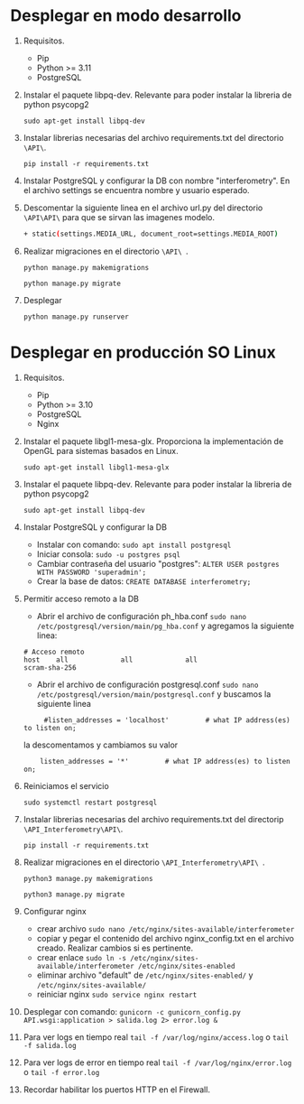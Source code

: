 # Desplegar en modo desarrollo
1. Requisitos.
    - Pip
    - Python >= 3.11
    - PostgreSQL

2. Instalar el paquete libpq-dev. Relevante para poder instalar la libreria de python psycopg2

    `sudo apt-get install libpq-dev`

3. Instalar librerias necesarias del archivo requirements.txt del directorio `\API\`.

    `pip install -r requirements.txt`
    
4. Instalar PostgreSQL y configurar la DB con nombre "interferometry". En el archivo settings se encuentra nombre y usuario esperado.


5. Descomentar la siguiente linea en el archivo url.py del directorio `\API\API\` para que se sirvan las imagenes modelo.

    ```bash
   + static(settings.MEDIA_URL, document_root=settings.MEDIA_ROOT)
   ```
   
6. Realizar migraciones en el directorio `\API\ `.

   `python manage.py makemigrations`
   
   `python manage.py migrate`

7. Desplegar

    `python manage.py runserver`

# Desplegar en producción SO Linux

1. Requisitos.
    - Pip
    - Python >= 3.10
    - PostgreSQL
    - Nginx

2. Instalar el paquete libgl1-mesa-glx. Proporciona la implementación de OpenGL para sistemas basados en Linux.

    `sudo apt-get install libgl1-mesa-glx`

3. Instalar el paquete libpq-dev. Relevante para poder instalar la libreria de python psycopg2

    `sudo apt-get install libpq-dev`

4. Instalar PostgreSQL y configurar la DB

    - Instalar con comando: `sudo apt install postgresql`
    - Iniciar consola: `sudo -u postgres psql`
    - Cambiar contraseña del usuario "postgres": `ALTER USER postgres WITH PASSWORD 'superadmin';`
    - Crear la base de datos: `CREATE DATABASE interferometry;`

5. Permitir acceso remoto a la DB

    - Abrir el archivo de configuración ph_hba.conf `sudo nano /etc/postgresql/version/main/pg_hba.conf` y agregamos la siguiente linea:
    ```
   # Acceso remoto
    host    all             all             all                     scram-sha-256
   ```
   - Abrir el archivo de configuración postgresql.conf `sudo nano /etc/postgresql/version/main/postgresql.conf` y buscamos la siguiente linea
   ```
        #listen_addresses = 'localhost'         # what IP address(es) to listen on;
   ```
    la descomentamos y cambiamos su valor
    ```
        listen_addresses = '*'         # what IP address(es) to listen on;
    ```
6. Reiniciamos el servicio

    `sudo systemctl restart postgresql`  

7. Instalar librerias necesarias del archivo requirements.txt del directorip `\API_Interferometry\API\`.

    `pip install -r requirements.txt`
       
8. Realizar migraciones en el directorio `\API_Interferometry\API\ `.

   `python3 manage.py makemigrations`
   
   `python3 manage.py migrate`

9. Configurar nginx
    
    - crear archivo `sudo nano /etc/nginx/sites-available/interferometer`
    - copiar y pegar el contenido del archivo nginx_config.txt en el archivo creado. Realizar cambios si es pertinente.
    - crear enlace `sudo ln -s /etc/nginx/sites-available/interferometer /etc/nginx/sites-enabled`
    - eliminar archivo "default" de `/etc/nginx/sites-enabled/` y `/etc/nginx/sites-available/`
    - reiniciar nginx `sudo service nginx restart`

10. Desplegar con comando: `gunicorn -c gunicorn_config.py API.wsgi:application > salida.log 2> error.log &`

11. Para ver logs en tiempo real `tail -f /var/log/nginx/access.log` o `tail -f salida.log`

12. Para ver logs de error en tiempo real `tail -f /var/log/nginx/error.log` o `tail -f error.log`

13. Recordar habilitar los puertos HTTP en el Firewall.